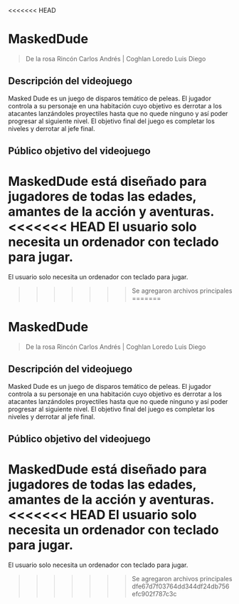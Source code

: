 <<<<<<< HEAD
# MaskedDude
> De la rosa Rincón Carlos Andrés   |   Coghlan Loredo Luis Diego

## Descripción del videojuego
Masked Dude es un juego de disparos temático de peleas. El jugador controla a su personaje en una habitación cuyo objetivo es derrotar a los atacantes lanzándoles proyectiles hasta que no quede ninguno y así poder progresar al siguiente nivel. El objetivo final del juego es completar los niveles y derrotar al jefe final.


## Público objetivo del videojuego
MaskedDude está diseñado para jugadores de todas las edades, amantes de la acción y aventuras.
<<<<<<< HEAD
El usuario solo necesita un ordenador con teclado para jugar. 
=======
El usuario solo necesita un ordenador con teclado para jugar. 
>>>>>>> Se agregaron archivos principales
=======
# MaskedDude
> De la rosa Rincón Carlos Andrés   |   Coghlan Loredo Luis Diego

## Descripción del videojuego
Masked Dude es un juego de disparos temático de peleas. El jugador controla a su personaje en una habitación cuyo objetivo es derrotar a los atacantes lanzándoles proyectiles hasta que no quede ninguno y así poder progresar al siguiente nivel. El objetivo final del juego es completar los niveles y derrotar al jefe final.


## Público objetivo del videojuego
MaskedDude está diseñado para jugadores de todas las edades, amantes de la acción y aventuras.
<<<<<<< HEAD
El usuario solo necesita un ordenador con teclado para jugar. 
=======
El usuario solo necesita un ordenador con teclado para jugar. 
>>>>>>> Se agregaron archivos principales
>>>>>>> dfe67d7f03764dd344df24db756efc902f787c3c
